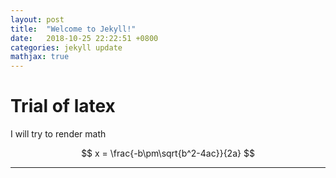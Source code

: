```yaml
---
layout: post
title:  "Welcome to Jekyll!"
date:   2018-10-25 22:22:51 +0800
categories: jekyll update
mathjax: true
---
```


# Trial of latex
I will try to render math

$$ x = \frac{-b\pm\sqrt{b^2-4ac}}{2a} $$

---
